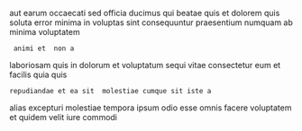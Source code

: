 <!--
title: Automated zero administration parallelism
author: Meaghan
date: 2014-09-15-1033
link: 2014-09-15-1033-automated-zero-administration-parallelism
tags: [params,ajax,JVM,OSX]
-->

 aut earum occaecati
sed officia ducimus
qui beatae   quis et dolorem
quis soluta error minima in  voluptas sint 
consequuntur praesentium numquam  ab minima voluptatem
 	 animi et  non a
 laboriosam quis in  dolorum et  voluptatum
sequi vitae consectetur  eum et facilis quia quis
 	repudiandae et ea sit  molestiae cumque sit iste a
alias excepturi molestiae tempora ipsum odio esse
omnis  facere voluptatem  
 et quidem velit iure commodi  